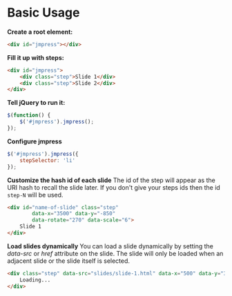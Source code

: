# Basic Usage

**Create a root element:**

``` html
<div id="jmpress"></div>
```

**Fill it up with steps:**

``` html
<div id="jmpress">
	<div class="step">Slide 1</div>
	<div class="step">Slide 2</div>
</div>
```

**Tell jQuery to run it:**

``` javascript
$(function() {
	$('#jmpress').jmpress();
});
```

**Configure jmpress**

``` javascript
$('#jmpress').jmpress({
	stepSelector: 'li'
});
```

**Customize the hash id of each slide**
The id of the step will appear as the URI hash to recall the slide later. If you don't give your steps ids then the id `step-N` will be used.

``` html
<div id="name-of-slide" class="step" 
		data-x="3500" data-y="-850" 
		data-rotate="270" data-scale="6">
	Slide 1
</div>
```

**Load slides dynamically**
You can load a slide dynamically by setting the *data-src* or *href* attribute on the slide. The slide will only be loaded when an adjacent slide or the slide itself is selected.

``` html
<div class="step" data-src="slides/slide-1.html" data-x="500" data-y="300">
	Loading...
</div>
```
